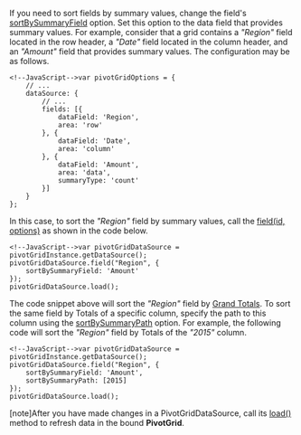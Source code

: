 If you need to sort fields by summary values, change the field's [sortBySummaryField](/api-reference/30%20Data%20Layer/PivotGridDataSource/1%20Configuration/fields/sortBySummaryField.md '/Documentation/ApiReference/Data_Layer/PivotGridDataSource/Configuration/fields/#sortBySummaryField') option. Set this option to the data field that provides summary values. For example, consider that a grid contains a *"Region"* field located in the row header, a *"Date"* field located in the column header, and an *"Amount"* field that provides summary values. The configuration may be as follows.

    <!--JavaScript-->var pivotGridOptions = {
        // ...
        dataSource: {
            // ...
            fields: [{
                dataField: 'Region',
                area: 'row'
            }, {
                dataField: 'Date',
                area: 'column'
            }, {
                dataField: 'Amount',
                area: 'data',
                summaryType: 'count'
            }]
        }
    };
    
In this case, to sort the *"Region"* field by summary values, call the [field(id, options)](/api-reference/30%20Data%20Layer/PivotGridDataSource/3%20Methods/field(id_options).md '/Documentation/ApiReference/Data_Layer/PivotGridDataSource/Methods/#fieldid_options') as shown in the code below.

    <!--JavaScript-->var pivotGridDataSource = pivotGridInstance.getDataSource();
    pivotGridDataSource.field("Region", {
        sortBySummaryField: 'Amount'
    });
    pivotGridDataSource.load();
    
The code snippet above will sort the *"Region"* field by [Grand Totals](/concepts/10%20UI%20Widgets/71%20Pivot%20Grid/010%20Visual%20Elements/05%20Totals '/Documentation/Guide/UI_Widgets/Pivot_Grid/Visual_Elements/#Totals'). To sort the same field by Totals of a specific column, specify the path to this column using the [sortBySummaryPath](/api-reference/30%20Data%20Layer/PivotGridDataSource/1%20Configuration/fields/sortBySummaryPath.md '/Documentation/ApiReference/Data_Layer/PivotGridDataSource/Configuration/fields/#sortBySummaryPath') option. For example, the following code will sort the *"Region"* field by Totals of the *"2015"* column.

    <!--JavaScript-->var pivotGridDataSource = pivotGridInstance.getDataSource();
    pivotGridDataSource.field("Region", {
        sortBySummaryField: 'Amount',
        sortBySummaryPath: [2015]
    });
    pivotGridDataSource.load();
    
[note]After you have made changes in a PivotGridDataSource, call its [load()](/api-reference/30%20Data%20Layer/PivotGridDataSource/3%20Methods/load().md '/Documentation/ApiReference/Data_Layer/PivotGridDataSource/Methods/#load') method to refresh data in the bound **PivotGrid**.